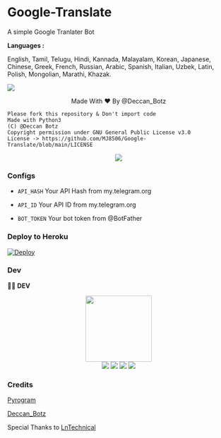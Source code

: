# Google-Translate
A simple Google Tranlater Bot 

<b>Languages :</b>

English, Tamil, Telugu, Hindi, Kannada, Malayalam, Korean, Japanese, Chinese, Greek, French, Russian, Arabic, Spanish, Italian, Uzbek, Latin, Polish, Mongolian, Marathi, Khazak.

 <img src = "https://telegra.ph/file/73a6f6a32764f9795af3d.jpg">

  <p align="center"> Made With ❤ By @Deccan_Botz</p>


```
Please fork this repository & Don't import code
Made with Python3
(C) @Deccan Botz 
Copyright permission under GNU General Public License v3.0
License -> https://github.com/MJ8506/Google-Translate/blob/main/LICENSE
```

<p align="center">
  <a href="https://www.python.org">
    <img src="http://ForTheBadge.com/images/badges/made-with-python.svg">
  </a>
</p>

### Configs

* `API_HASH` Your API Hash from my.telegram.org

* `API_ID` Your API ID from my.telegram.org

* `BOT_TOKEN` Your bot token from @BotFather

### Deploy to Heroku
[![Deploy](https://www.herokucdn.com/deploy/button.svg)](https://heroku.com/deploy?template=https://github.com/DeccanBotz/Google-Translate)

### Dev

👨‍💻 <b>DEV</b>

<p align="middle">
<img src="https://telegra.ph/file/02196031aecc70af5cec4.jpg" width="150" height="150"><br>
<img src="https://badgen.net/badge/Name/The Dark King/FF33FF?icon=awesome&labelColor=0080FF"></a>
<a href="https://telegram.dog/DcBofficial"><img src="https://img.shields.io/badge/Telegram-Bot-blue.svg?logo=telegram"></a>
<a href="https://github.com/DeccanBotz"><img src="https://badgen.net/badge/Follow%20on%20/GitHub/80FF00?icon=github&labelColor=black"></a>
<a href="https://www.youtube.com/channel/UCt96T3IQs3sM7ZtthNz-tmA"><img src="https://img.shields.io/badge/YouTube-Channel-FF3333.svg?logo=youtube&logoColor=FF3333"></a>
<p align="left">
</p>

### Credits
[Pyrogram](https://docs.pyrogram.org)

[Deccan_Botz](https://t.me/Deccan_Botz)

Special Thanks to [LnTechnical](https://telegram.me/lntechnical)
